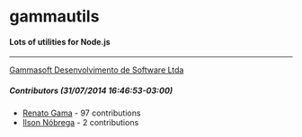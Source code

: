# gammautils
#### Lots of utilities for Node.js
---
[Gammasoft Desenvolvimento de Software Ltda](mailto:contact@gammasoft.com.br)  

##### Contributors (31/07/2014 16:46:53-03:00)
- [Renato Gama](https://github.com/renatoargh) - 97 contributions
- [Ilson Nóbrega](https://github.com/inobrega) - 2 contributions